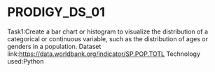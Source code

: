 # PRODIGY_DS_01
Task1:Create a bar chart or histogram to visualize the distribution of a categorical or continuous variable, such as the distribution of ages or genders in a population.
Dataset link:https://data.worldbank.org/indicator/SP.POP.TOTL
Technology used:Python
